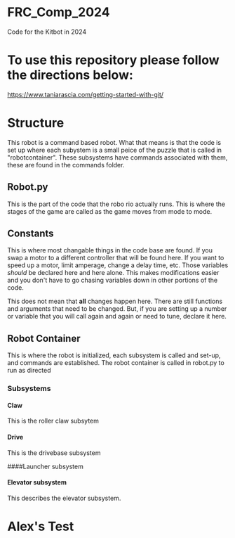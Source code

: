# FRC_Comp_2024
Code for the Kitbot in 2024

# To use this repository please follow the directions below:
https://www.taniarascia.com/getting-started-with-git/

# Structure
This robot is a command based robot. What that means is that the code is set up where each subystem is a small peice of the puzzle that is called in "robotcontainer". These subsystems have commands associated with them, these are found in the commands folder.

## Robot.py
This is the part of the code that the robo rio actually runs. This is where the stages of the game are called as the game moves from mode to mode.

## Constants
This is where most changable things in the code base are found. If you swap a motor to a different controller that will be found here. If you want to speed up a motor, limit amperage, change a delay time, etc. Those variables *should* be declared here and here alone. This makes modifications easier and you don't have to go chasing variables down in other portions of the code.

This does not mean that **all** changes happen here. There are still functions and arguments that need to be changed. But, if you are setting up a number or variable that you will call again and again or need to tune, declare it here.

## Robot Container
This is where the robot is initialized, each subsystem is called and set-up, and commands are established. 
The robot container is called in robot.py to run as directed

### Subsystems
#### Claw
This is the roller claw subsytem

#### Drive
This is the drivebase subsystem

####Launcher subsystem

#### Elevator subsystem

This describes the elevator subsystem.

# Alex's Test